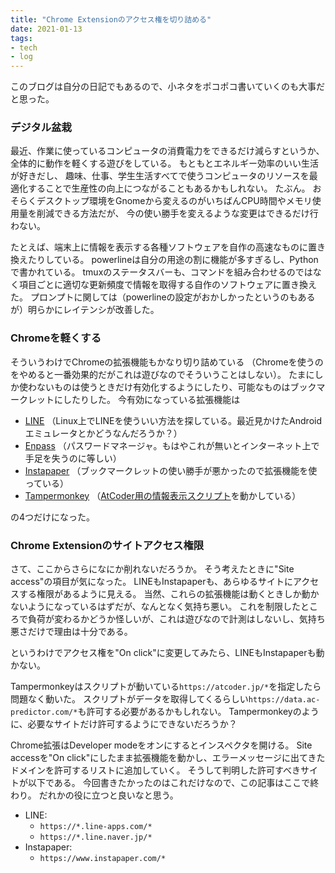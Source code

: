```yaml
---
title: "Chrome Extensionのアクセス権を切り詰める"
date: 2021-01-13
tags:
- tech
- log
---
```


このブログは自分の日記でもあるので、小ネタをポコポコ書いていくのも大事だと思った。

### デジタル盆栽

最近、作業に使っているコンピュータの消費電力をできるだけ減らすというか、全体的に動作を軽くする遊びをしている。
もともとエネルギー効率のいい生活が好きだし、
趣味、仕事、学生生活すべてで使うコンピュータのリソースを最適化することで生産性の向上につながることもあるかもしれない。
たぶん。
おそらくデスクトップ環境をGnomeから変えるのがいちばんCPU時間やメモリ使用量を削減できる方法だが、
今の使い勝手を変えるような変更はできるだけ行わない。

たとえば、端末上に情報を表示する各種ソフトウェアを自作の高速なものに置き換えたりしている。
powerlineは自分の用途の割に機能が多すぎるし、Pythonで書かれている。
tmuxのステータスバーも、コマンドを組み合わせるのではなく項目ごとに適切な更新頻度で情報を取得する自作のソフトウェアに置き換えた。
プロンプトに関しては（powerlineの設定がおかしかったというのもあるが）明らかにレイテンシが改善した。

### Chromeを軽くする

そういうわけでChromeの拡張機能もかなり切り詰めている
（Chromeを使うのをやめると一番効果的だがこれは遊びなのでそういうことはしない）。
たまにしか使わないものは使うときだけ有効化するようにしたり、可能なものはブックマークレットにしたりした。
今有効になっている拡張機能は
- [LINE](https://chrome.google.com/webstore/detail/line/ophjlpahpchlmihnnnihgmmeilfjmjjc)
（Linux上でLINEを使ういい方法を探している。最近見かけたAndroidエミュレータとかどうなんだろうか？）
- [Enpass](https://chrome.google.com/webstore/detail/enpass-extension-requires/kmcfomidfpdkfieipokbalgegidffkal)
（パスワードマネージャ。もはやこれが無いとインターネット上で手足を失うのに等しい）
- [Instapaper](https://chrome.google.com/webstore/detail/instapaper/ldjkgaaoikpmhmkelcgkgacicjfbofhh)
（ブックマークレットの使い勝手が悪かったので拡張機能を使っている）
- [Tampermonkey](https://chrome.google.com/webstore/detail/tampermonkey/dhdgffkkebhmkfjojejmpbldmpobfkfo)
（[AtCoder用の情報表示スクリプト](https://greasyfork.org/ja/scripts/369954-ac-predictor)を動かしている）

の4つだけになった。

### Chrome Extensionのサイトアクセス権限

さて、ここからさらになにか削れないだろうか。
そう考えたときに"Site access"の項目が気になった。
LINEもInstapaperも、あらゆるサイトにアクセスする権限があるように見える。
当然、これらの拡張機能は動くときしか動かないようになっているはずだが、なんとなく気持ち悪い。
これを制限したところで負荷が変わるかどうか怪しいが、これは遊びなので計測はしないし、気持ち悪さだけで理由は十分である。

というわけでアクセス権を"On click"に変更してみたら、LINEもInstapaperも動かない。

Tampermonkeyはスクリプトが動いている`https://atcoder.jp/*`を指定したら問題なく動いた。
スクリプトがデータを取得してくるらしい`https://data.ac-predictor.com/*`も許可する必要があるかもしれない。
Tampermonkeyのように、必要なサイトだけ許可するようにできないだろうか？

Chrome拡張はDeveloper modeをオンにするとインスペクタを開ける。
Site accessを"On click"にしたまま拡張機能を動かし、エラーメッセージに出てきたドメインを許可するリストに追加していく。
そうして判明した許可すべきサイトが以下である。
今回書きたかったのはこれだけなので、この記事はここで終わり。
だれかの役に立つと良いなと思う。

- LINE:
    - `https://*.line-apps.com/*`
    - `https://*.line.naver.jp/*`
- Instapaper:
    - `https://www.instapaper.com/*`
